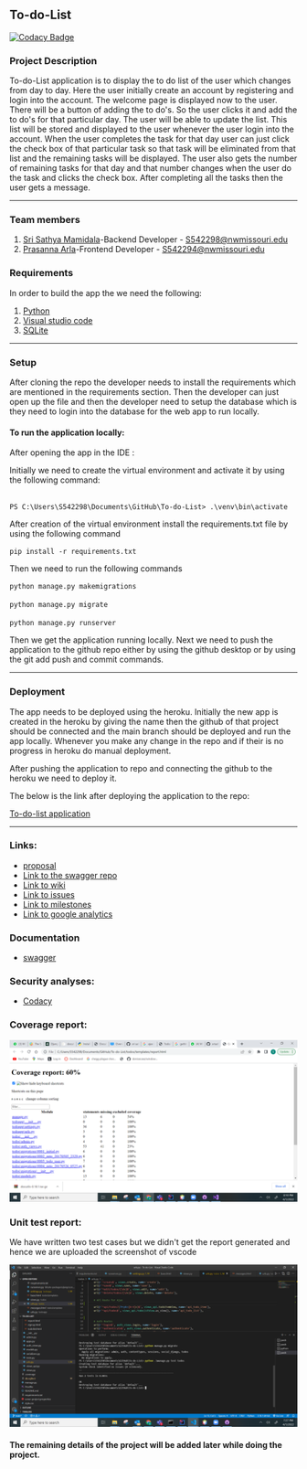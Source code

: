 ## To-do-List

[![Codacy Badge](https://app.codacy.com/project/badge/Grade/68cbd7b480c047fcb377576670c551bd)](https://www.codacy.com/gh/srisathyamamidala/To-do-List/dashboard?utm_source=github.com&amp;utm_medium=referral&amp;utm_content=srisathyamamidala/To-do-List&amp;utm_campaign=Badge_Grade)

### Project Description

To-do-List application is to display the to do list of the user which changes from day to day. Here the user initially create an account by registering and login into the account. The welcome page is displayed now to the user. There will be a button of adding the to do's. So the user clicks it and add the to do's for that particular day. The user will be able to update the list. This list will be stored and displayed to the user whenever the user login into the account. When the user completes the task for that day user can just click the check box of that particular task so that task will be eliminated from that list and the remaining tasks will be displayed. The user also gets the number of remaining tasks for that day and that number changes when the user do the task and clicks the check box. After completing all the tasks then the user gets a message. 

---

### Team members 

1. [Sri Sathya Mamidala](https://github.com/srisathyamamidala)-Backend Developer  -  S542298@nwmissouri.edu
2. [Prasanna Arla](https://github.com/prasannaarla)-Frontend Developer  -  S542294@nwmissouri.edu

### Requirements

In order to build the app the we need the following:

1. [Python](https://www.python.org/downloads/)
2. [Visual studio code](https://visualstudio.microsoft.com/)
3. [SQLite](https://www.sqlite.org/index.html)


---

### Setup

After cloning the repo the developer needs to install the requirements which are mentioned in the requirements section. Then the developer can just open up the file and then the developer need to setup the database which is they need to login into the database for the web app to run locally.

#### To run the application locally: 

After opening the app in the IDE :

Initially we need to create the virtual environment and activate it by using the following command:

```

PS C:\Users\S542298\Documents\GitHub\To-do-List> .\venv\bin\activate

```

After creation of the virtual environment install the requirements.txt file by using the following command

```
pip install -r requirements.txt
```

Then we need to run the following commands 

```
python manage.py makemigrations

python manage.py migrate

python manage.py runserver
```

Then we get the application running locally.
Next we need to push the application to the github repo either by using the github desktop or by using the git add push and commit commands.

---



### Deployment

The app needs to be deployed using the heroku. Initially the new app is created in the heroku by giving the name then the github of that project should be connected and the main branch should be deployed and run the app locally. Whenever you make any change in the repo and if their is no progress in heroku do  manual deployment.

After pushing the application to repo and connecting the github to the heroku we need to deploy it.

The below is the link after deploying the application to the repo:

[To-do-list application](https://todolistmamidala.herokuapp.com/)


---

### Links: 

* [proposal](https://github.com/srisathyamamidala/GDP2-proposal)
* [Link to the swagger repo](https://github.com/srisathyamamidala/swagger-to-do-list)
* [Link to wiki](https://github.com/srisathyamamidala/To-do-List/wiki)
* [Link to issues](https://github.com/srisathyamamidala/To-do-List/issues)
* [Link to milestones](https://github.com/srisathyamamidala/To-do-List/milestones)
* [Link to google analytics](https://analytics.google.com/analytics/web/provision/#/provision)

### Documentation
* [swagger](https://srisathyamamidala.github.io/swagger-to-do-list/)

### Security analyses:

* [Codacy](https://app.codacy.com/gh/srisathyamamidala/To-do-List/dashboard)

### Coverage report:

<img src="coveragereport.png" alt="coverage report" style="width:700px;"/>

### Unit test report:

We have written two test cases but we didn't get the report generated and hence we are uploaded the screenshot of vscode

<img src="Unittest.png" alt="unit test report" style="width:700px;"/>





#### The remaining details of the project will be added later while doing the project.




